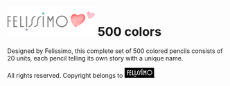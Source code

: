# ![Felissimo color Logo](/images/felissimo_header_logo.png) 500 colors

Designed by Felissimo, this complete set of 500 colored pencils consists 
of 20 units, each pencil telling its own story with a unique name.

All rights reserved. Copyright belongs to ![Felissimo Logo](/images/felissimo_logo.gif).
